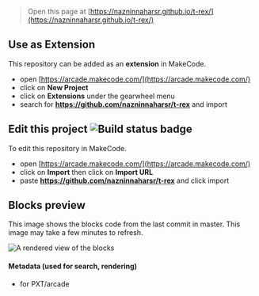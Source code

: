  


> Open this page at [https://nazninnaharsr.github.io/t-rex/](https://nazninnaharsr.github.io/t-rex/)

## Use as Extension

This repository can be added as an **extension** in MakeCode.

* open [https://arcade.makecode.com/](https://arcade.makecode.com/)
* click on **New Project**
* click on **Extensions** under the gearwheel menu
* search for **https://github.com/nazninnaharsr/t-rex** and import

## Edit this project ![Build status badge](https://github.com/nazninnaharsr/t-rex/workflows/MakeCode/badge.svg)

To edit this repository in MakeCode.

* open [https://arcade.makecode.com/](https://arcade.makecode.com/)
* click on **Import** then click on **Import URL**
* paste **https://github.com/nazninnaharsr/t-rex** and click import

## Blocks preview

This image shows the blocks code from the last commit in master.
This image may take a few minutes to refresh.

![A rendered view of the blocks](https://github.com/nazninnaharsr/t-rex/raw/master/.github/makecode/blocks.png)

#### Metadata (used for search, rendering)

* for PXT/arcade
<script src="https://makecode.com/gh-pages-embed.js"></script><script>makeCodeRender("{{ site.makecode.home_url }}", "{{ site.github.owner_name }}/{{ site.github.repository_name }}");</script>
